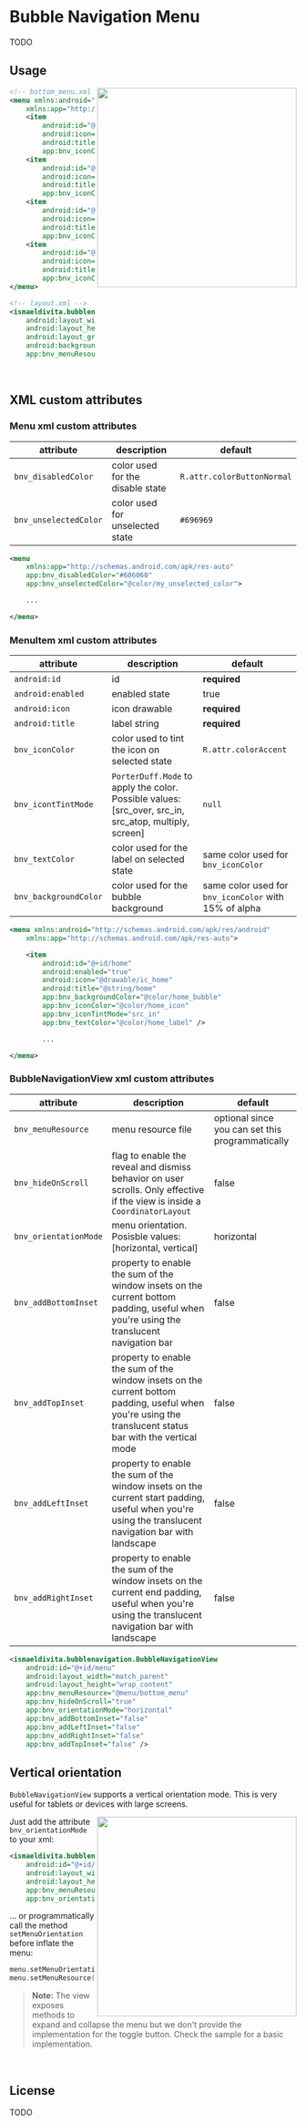 # Bubble Navigation Menu
TODO

## Usage
<img align="right" width="350" src="https://user-images.githubusercontent.com/7879502/58746357-4f5b9780-8455-11e9-8efd-62f064ce0a34.gif">

```xml
<!-- bottom_menu.xml -->
<menu xmlns:android="http://schemas.android.com/apk/res/android"
    xmlns:app="http://schemas.android.com/apk/res-auto">
    <item
        android:id="@+id/home"
        android:icon="@drawable/ic_home"
        android:title="Home"
        app:bnv_iconColor="@color/home"/>
    <item
        android:id="@+id/activity"
        android:icon="@drawable/ic_activity"
        android:title="Activity"
        app:bnv_iconColor="@color/activity"/>
    <item
        android:id="@+id/favorites"
        android:icon="@drawable/ic_heart"
        android:title="Favorites"
        app:bnv_iconColor="@color/favorites" />
    <item
        android:id="@+id/settings"
        android:icon="@drawable/ic_settings"
        android:title="Settings"
        app:bnv_iconColor="@color/settings" />
</menu>

<!-- layout.xml -->
<ismaeldivita.bubblenavigation.BubbleNavigationView
    android:layout_width="match_parent"
    android:layout_height="wrap_content"
    android:layout_gravity="bottom"
    android:background="@color/white"
    app:bnv_menuResource="@menu/bottom_menu" />
```
<br clear="right"/>

## XML custom attributes
### Menu xml custom attributes

| attribute|description|default|
|----------|-------------|------|
| `bnv_disabledColor` |color used for the disable state|`R.attr.colorButtonNormal`|
| `bnv_unselectedColor` |color used for unselected state|`#696969`|

```xml
<menu
    xmlns:app="http://schemas.android.com/apk/res-auto"
    app:bnv_disabledColor="#606060"
    app:bnv_unselectedColor="@color/my_unselected_color">

    ...

</menu>
```
### MenuItem xml custom attributes
| attribute|description|default|
|----------|-------------|------ |
| `android:id`|id|**required**|
| `android:enabled`|enabled state|true|
| `android:icon`|icon drawable|**required**|
| `android:title`|label string|**required**|
| `bnv_iconColor`|color used to tint the icon on selected state|`R.attr.colorAccent`|
| `bnv_icontTintMode`|`PorterDuff.Mode` to apply the color. Possible values: [src_over, src_in, src_atop, multiply, screen]|`null`|
| `bnv_textColor`|color used for the label on selected state|same color used for `bnv_iconColor`|
| `bnv_backgroundColor`|color used for the bubble background|same color used for `bnv_iconColor` with 15% of alpha

```xml
<menu xmlns:android="http://schemas.android.com/apk/res/android"
    xmlns:app="http://schemas.android.com/apk/res-auto">

    <item
        android:id="@+id/home"
        android:enabled="true"
        android:icon="@drawable/ic_home"
        android:title="@string/home"
        app:bnv_backgroundColor="@color/home_bubble"
        app:bnv_iconColor="@color/home_icon"
        app:bnv_iconTintMode="src_in"
        app:bnv_textColor="@color/home_label" />

        ...

</menu>
```

### BubbleNavigationView xml custom attributes
| attribute|description|default|
|----------|-------------|------ |
| `bnv_menuResource`|menu resource file|optional since you can set this programmatically|
| `bnv_hideOnScroll`|flag to enable the reveal and dismiss behavior on user scrolls. Only effective if the view is inside a `CoordinatorLayout`|false|
| `bnv_orientationMode`|menu orientation. Posisble values: [horizontal, vertical]|horizontal|
| `bnv_addBottomInset`|property to enable the sum of the window insets on the current bottom padding, useful when you're using the translucent navigation bar|false|
| `bnv_addTopInset`|property to enable the sum of the window insets on the current bottom padding, useful when you're using the translucent status bar with the vertical mode|false|
| `bnv_addLeftInset`|property to enable the sum of the window insets on the current start padding, useful when you're using the translucent navigation bar with landscape|false|
| `bnv_addRightInset`|property to enable the sum of the window insets on the current end padding, useful when you're using the translucent navigation bar with landscape|false|

```xml
<ismaeldivita.bubblenavigation.BubbleNavigationView
    android:id="@+id/menu"
    android:layout_width="match_parent"
    android:layout_height="wrap_content"
    app:bnv_menuResource="@menu/bottom_menu"
    app:bnv_hideOnScroll="true"
    app:bnv_orientationMode="horizontal"
    app:bnv_addBottomInset="false"
    app:bnv_addLeftInset="false"
    app:bnv_addRightInset="false"
    app:bnv_addTopInset="false" />
```

## Vertical orientation

`BubbleNavigationView` supports a vertical orientation mode. This is very useful for 
tablets or devices with large screens.

<img width="350" align="right" src="https://user-images.githubusercontent.com/7879502/58746359-52568800-8455-11e9-9fa9-4cf49abeb4ee.gif"/>

Just add the attribute `bnv_orientationMode` to your xml:
```xml
<ismaeldivita.bubblenavigation.BubbleNavigationView
    android:id="@+id/bottom_menu"
    android:layout_width="wrap_content"
    android:layout_height="match_parent"
    app:bnv_menuResource="@menu/test"
    app:bnv_orientationMode="vertical" />
```
... or programmatically call the method `setMenuOrientation` before inflate the menu:
```kotlin
menu.setMenuOrientation(MenuOrientation.VERTICAL)
menu.setMenuResource(R.menu.my_menu)
```

 >**Note:** The view exposes methods to expand and collapse the menu but we don't provide the implementation for the toggle button. Check the sample for a basic implementation.

 <br clear="right"/>

## License
TODO
